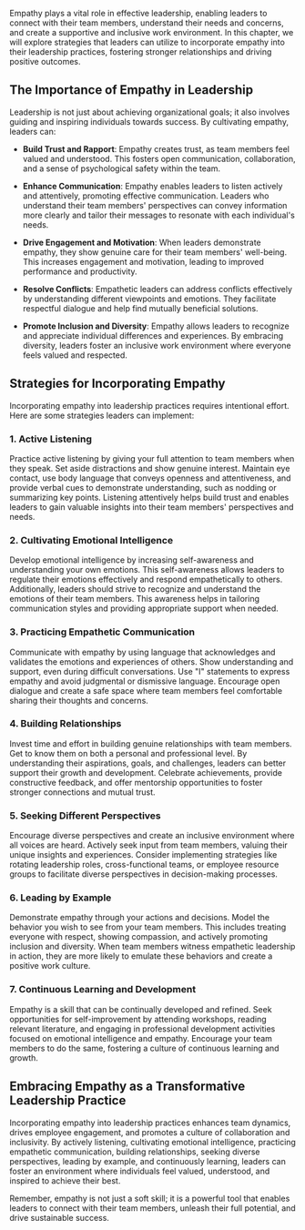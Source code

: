 
Empathy plays a vital role in effective leadership, enabling leaders to connect with their team members, understand their needs and concerns, and create a supportive and inclusive work environment. In this chapter, we will explore strategies that leaders can utilize to incorporate empathy into their leadership practices, fostering stronger relationships and driving positive outcomes.

The Importance of Empathy in Leadership
---------------------------------------

Leadership is not just about achieving organizational goals; it also involves guiding and inspiring individuals towards success. By cultivating empathy, leaders can:

* **Build Trust and Rapport**: Empathy creates trust, as team members feel valued and understood. This fosters open communication, collaboration, and a sense of psychological safety within the team.

* **Enhance Communication**: Empathy enables leaders to listen actively and attentively, promoting effective communication. Leaders who understand their team members' perspectives can convey information more clearly and tailor their messages to resonate with each individual's needs.

* **Drive Engagement and Motivation**: When leaders demonstrate empathy, they show genuine care for their team members' well-being. This increases engagement and motivation, leading to improved performance and productivity.

* **Resolve Conflicts**: Empathetic leaders can address conflicts effectively by understanding different viewpoints and emotions. They facilitate respectful dialogue and help find mutually beneficial solutions.

* **Promote Inclusion and Diversity**: Empathy allows leaders to recognize and appreciate individual differences and experiences. By embracing diversity, leaders foster an inclusive work environment where everyone feels valued and respected.

Strategies for Incorporating Empathy
------------------------------------

Incorporating empathy into leadership practices requires intentional effort. Here are some strategies leaders can implement:

### 1. Active Listening

Practice active listening by giving your full attention to team members when they speak. Set aside distractions and show genuine interest. Maintain eye contact, use body language that conveys openness and attentiveness, and provide verbal cues to demonstrate understanding, such as nodding or summarizing key points. Listening attentively helps build trust and enables leaders to gain valuable insights into their team members' perspectives and needs.

### 2. Cultivating Emotional Intelligence

Develop emotional intelligence by increasing self-awareness and understanding your own emotions. This self-awareness allows leaders to regulate their emotions effectively and respond empathetically to others. Additionally, leaders should strive to recognize and understand the emotions of their team members. This awareness helps in tailoring communication styles and providing appropriate support when needed.

### 3. Practicing Empathetic Communication

Communicate with empathy by using language that acknowledges and validates the emotions and experiences of others. Show understanding and support, even during difficult conversations. Use "I" statements to express empathy and avoid judgmental or dismissive language. Encourage open dialogue and create a safe space where team members feel comfortable sharing their thoughts and concerns.

### 4. Building Relationships

Invest time and effort in building genuine relationships with team members. Get to know them on both a personal and professional level. By understanding their aspirations, goals, and challenges, leaders can better support their growth and development. Celebrate achievements, provide constructive feedback, and offer mentorship opportunities to foster stronger connections and mutual trust.

### 5. Seeking Different Perspectives

Encourage diverse perspectives and create an inclusive environment where all voices are heard. Actively seek input from team members, valuing their unique insights and experiences. Consider implementing strategies like rotating leadership roles, cross-functional teams, or employee resource groups to facilitate diverse perspectives in decision-making processes.

### 6. Leading by Example

Demonstrate empathy through your actions and decisions. Model the behavior you wish to see from your team members. This includes treating everyone with respect, showing compassion, and actively promoting inclusion and diversity. When team members witness empathetic leadership in action, they are more likely to emulate these behaviors and create a positive work culture.

### 7. Continuous Learning and Development

Empathy is a skill that can be continually developed and refined. Seek opportunities for self-improvement by attending workshops, reading relevant literature, and engaging in professional development activities focused on emotional intelligence and empathy. Encourage your team members to do the same, fostering a culture of continuous learning and growth.

Embracing Empathy as a Transformative Leadership Practice
---------------------------------------------------------

Incorporating empathy into leadership practices enhances team dynamics, drives employee engagement, and promotes a culture of collaboration and inclusivity. By actively listening, cultivating emotional intelligence, practicing empathetic communication, building relationships, seeking diverse perspectives, leading by example, and continuously learning, leaders can foster an environment where individuals feel valued, understood, and inspired to achieve their best.

Remember, empathy is not just a soft skill; it is a powerful tool that enables leaders to connect with their team members, unleash their full potential, and drive sustainable success.
